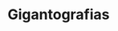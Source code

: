 ---
title: "Gigantografias"
url: /ciudad-autonoma-de-buenos-aires/gigantografias/
shop: copyshop
---